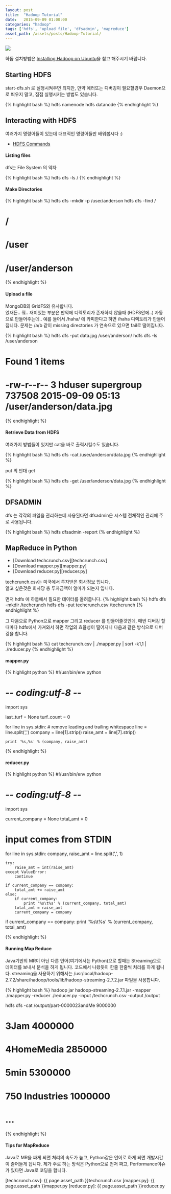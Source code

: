 ```yaml
---
layout: post
title:  "Hadoop Tutorial"
date:   2015-09-09 01:00:00
categories: "hadoop"
tags: ['hdfs', 'upload file', 'dfsadmin', 'mapreduce']
asset_path: /assets/posts/Hadoop-Tutorial/
---
```

<div>
    <img src="{{ page.asset_path }}server.jpg" class="img-responsive img-rounded">
</div>

하둡 설치방법은 [Installing Hadoop on Ubuntu][installing-hadoop]을 참고 해주시기 바랍니다.

[installing-hadoop]: /hadoop/2015/09/08/Installing-Hadoop/

## Starting HDFS

start-dfs.sh 로 실행시켜주면 되지만, 만약 에러또는 디버깅이 필요할경우 Daemon으로 띄우지 말고, 집접 실행시키는 방법도 있습니다.

{% highlight bash %}
hdfs namenode
hdfs datanode
{% endhighlight %}

## Interacting with HDFS 

여러가지 명령어들이 있는데 대표적인 명령어들만 배워봅시다 :)

* [HDFS Commands][hdfs-commands]

#### Listing files 

dfs는 File System 의 약자

{% highlight bash %}
hdfs dfs -ls /
{% endhighlight %}

#### Make Directories

{% highlight bash %}
hdfs dfs -mkdir -p /user/anderson
hdfs dfs -find /
# /
# /user
# /user/anderson
{% endhighlight %}


#### Upload a file

MongoDB의 GridFS와 유사합니다.<br>
었재든.. 뭐.. 재미있는 부분은 만약에 디렉토리가 존재하지 않을때 (HDFS안에..) 자동으로 만들어주는데..
예를 들어서 /haha/ 에 카피한다고 하면 /haha 디렉토리가 만들어집니다.
문제는 /a/b 같이 missing directories 가 연속으로 있으면 fail로 떨어집니다.

{% highlight bash %}
hdfs dfs -put data.jpg  /user/anderson/
hdfs dfs -ls /user/anderson
# Found 1 items
# -rw-r--r--   3 hduser supergroup  737508 2015-09-09 05:13 /user/anderson/data.jpg
{% endhighlight %}

#### Retrieve Data from HDFS

여러가지 방법들이 있지만 cat을 바로 출력시킬수도 있습니다.

{% highlight bash %}
hdfs dfs -cat /user/anderson/data.jpg
{% endhighlight %}

put 의 반대 get

{% highlight bash %}
hdfs dfs -get /user/anderson/data.jpg
{% endhighlight %}


## DFSADMIN

dfs 는 각각의 파일을 관리하는데 사용된다면 dfsadmin은 시스템 전체적인 관리에 주로 사용됩니다.

{% highlight bash %}
hdfs dfsadmin -report
{% endhighlight %}


## MapReduce in Python

* [Download techcrunch.csv][techcrunch.csv]
* [Download mapper.py][mapper.py]
* [Download reducer.py][reducer.py]

techcrunch.csv는 미국에서 투자받은 회사정보 입니다.<br>
알고 싶은것은 회사당 총 투자금액이 얼마가 되는지 입니다. 

먼저 hdfs 에 하둡에서 필요한 데이터를 올려줍니다.
{% highlight bash %}
hdfs dfs -mkdir /techcrunch
hdfs dfs -put techcrunch.csv /techcrunch
{% endhighlight %}

그 다음으로 Python으로 mapper 그리고 reducer 를 만들어줄것인데, 매번 디버깅 할때마다 
hdfs에서 가져와서 하면 작업의 효율성이 떨어지니 다음과 같은 방식으로 디버깅을 합니다.

{% highlight bash %}
cat techcrunch.csv | ./mapper.py | sort -k1,1 | ./reducer.py
{% endhighlight %}


#### mapper.py

{% highlight python %}
#!/usr/bin/env python
# -*- coding:utf-8 -*-

import sys

last_turf = None
turf_count = 0

for line in sys.stdin:
    # remove leading and trailing whitespace
    line = line.split(',')
    company = line[1].strip()
    raise_amt = line[7].strip()

    print '%s,%s' % (company, raise_amt)

{% endhighlight %}



#### reducer.py

{% highlight python %}
#!/usr/bin/env python
# -*- coding:utf-8 -*-
import sys

current_company = None
total_amt = 0

# input comes from STDIN
for line in sys.stdin:
    company, raise_amt = line.split(',', 1)

    try:
        raise_amt = int(raise_amt)
    except ValueError:
        continue

    if current_company == company:
        total_amt += raise_amt
    else:
        if current_company:
            print '%s\t%s' % (current_company, total_amt)
        total_amt = raise_amt
        current_company = company

if current_company == company:
    print '%s\t%s' % (current_company, total_amt)

{% endhighlight %}


#### Running Map Reduce

Java기반의 MR이 아닌 다른 언어(여기에서는 Python)으로 할때는 Streaming으로 데이터를 보내서 분석을 하게 됩니다.
코드에서 나왔듯이 한줄 한줄씩 처리를 하게 됩니다. 
streaming을 사용하기 위해서는 /usr/local/hadoop-2.7.2/share/hadoop/tools/lib/hadoop-streaming-2.7.2.jar 파일을 사용합니다.

{% highlight bash %}
hadoop jar hadoop-streaming-2.7.1.jar -mapper ./mapper.py  -reducer ./reducer.py  -input /techcrunch.csv -output /output

hdfs dfs -cat /output/part-0000023andMe	9000000
# 3Jam	4000000
# 4HomeMedia	2850000
# 5min	5300000
# 750 Industries	1000000
# ...
{% endhighlight %}




#### Tips for MapReduce

Java로 MR을 짜게 되면 처리의 속도가 높고, Python같은 언어로 하게 되면 개발시간이 줄어들게 됩니다. 
제가 주로 하는 방식은 Python으로 먼저 짜고, Performance이슈가 있다면 Java로 코딩을 합니다.







[hdfs-commands]: http://hadoop.apache.org/docs/current/hadoop-project-dist/hadoop-hdfs/HDFSCommands.html
[techcrunch.csv]: {{ page.asset_path }}techcrunch.csv
[mapper.py]: {{ page.asset_path }}mapper.py
[reducer.py]: {{ page.asset_path }}reducer.py